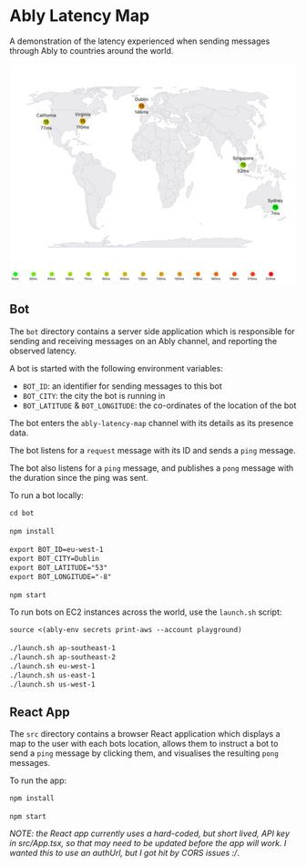 # Ably Latency Map

A demonstration of the latency experienced when sending messages through Ably to countries around the world.

![demo](/public/demo.png)

## Bot

The `bot` directory contains a server side application which is responsible for sending and receiving messages on an Ably channel, and reporting the observed latency.

A bot is started with the following environment variables:

- `BOT_ID`: an identifier for sending messages to this bot
- `BOT_CITY`: the city the bot is running in
- `BOT_LATITUDE` & `BOT_LONGITUDE`: the co-ordinates of the location of the bot

The bot enters the `ably-latency-map` channel with its details as its presence data.

The bot listens for a `request` message with its ID and sends a `ping` message.

The bot also listens for a `ping` message, and publishes a `pong` message with the duration since the ping was sent.

To run a bot locally:

```
cd bot

npm install

export BOT_ID=eu-west-1
export BOT_CITY=Dublin
export BOT_LATITUDE="53"
export BOT_LONGITUDE="-8"

npm start
```

To run bots on EC2 instances across the world, use the `launch.sh` script:

```
source <(ably-env secrets print-aws --account playground)

./launch.sh ap-southeast-1
./launch.sh ap-southeast-2
./launch.sh eu-west-1
./launch.sh us-east-1
./launch.sh us-west-1
```

## React App

The `src` directory contains a browser React application which displays a map to the user with each bots location, allows them to instruct a bot to send a `ping` message by clicking them, and visualises the resulting `pong` messages.

To run the app:

```
npm install

npm start
```

_NOTE: the React app currently uses a hard-coded, but short lived, API key in src/App.tsx, so that may need to be updated before the app will work. I wanted this to use an authUrl, but I got hit by CORS issues :/_.
